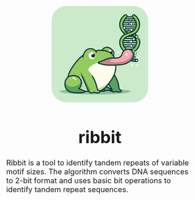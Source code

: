 <p align=center><img src="./lib/logo.jpeg" alt="ribbit-logo" style="width:260px; border-radius: 40px"/></p>

<h1 align=center style="font-size: 45px">ribbit</h1>

<p style="font-size: 20px">
Ribbit is a tool to identify tandem repeats of variable motif sizes. The algorithm
converts DNA sequences to 2-bit format and uses basic bit operations to identify  tandem repeat sequences. <br>
</p>